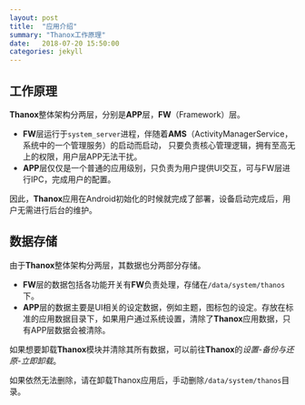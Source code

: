 ```yaml
---
layout: post
title:  "应用介绍"
summary: "Thanox工作原理"
date:   2018-07-20 15:50:00
categories: jekyll
---
```


<!-- more -->

## 工作原理
**Thanox**整体架构分两层，分别是**APP**层，**FW**（Framework）层。

* **FW**层运行于`system_server`进程，伴随着**AMS**（ActivityManagerService，系统中的一个管理服务）的启动而启动，
只要负责核心管理逻辑，拥有至高无上的权限，用户层APP无法干扰。
* **APP**层仅仅是一个普通的应用级别，只负责为用户提供UI交互，可与FW层进行IPC，完成用户的配置。

因此，**Thanox**应用在Android初始化的时候就完成了部署，设备启动完成后，用户无需进行后台的维护。

## 数据存储
由于**Thanox**整体架构分两层，其数据也分两部分存储。

* **FW**层的数据包括各功能开关有**FW**负责处理，存储在`/data/system/thanos`下。
* **APP**层的数据主要是UI相关的设定数据，例如主题，图标包的设定。存放在标准的应用数据目录下，如果用户通过系统设置，清除了**Thanox**应用数据，只有APP层数据会被清除。

如果想要卸载**Thanox**模块并清除其所有数据，可以前往**Thanox**的*设置-备份与还原-立即卸载*。

如果依然无法删除，请在卸载Thanox应用后，手动删除`/data/system/thanos`目录。